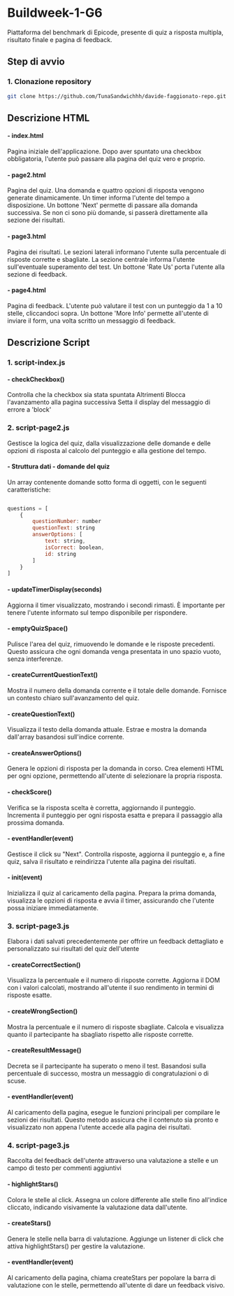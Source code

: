 # Buildweek-1-G6

Piattaforma del benchmark di Epicode, presente di quiz a risposta multipla, risultato finale e pagina di feedback.

## Step di avvio

### 1. Clonazione repository

```bash
git clone https://github.com/TunaSandwichhh/davide-faggionato-repo.git
```

## Descrizione HTML

#### - index.html

Pagina iniziale dell'applicazione. Dopo aver spuntato una checkbox obbligatoria, l'utente può passare alla pagina del quiz vero e proprio.

#### - page2.html

Pagina del quiz. Una domanda e quattro opzioni di risposta vengono generate dinamicamente. Un timer informa l'utente del tempo a disposizione.
Un bottone 'Next' permette di passare alla domanda successiva. Se non ci sono più domande, si passerà direttamente alla sezione dei risultati.

#### - page3.html

Pagina dei risultati. Le sezioni laterali informano l'utente sulla percentuale di risposte corrette e sbagliate.
La sezione centrale informa l'utente sull'eventuale superamento del test.
Un bottone 'Rate Us' porta l'utente alla sezione di feedback.

#### - page4.html

Pagina di feedback. L'utente può valutare il test con un punteggio da 1 a 10 stelle, cliccandoci sopra.
Un bottone 'More Info' permette all'utente di inviare il form, una volta scritto un messaggio di feedback.

## Descrizione Script

### 1. script-index.js

#### - checkCheckbox()

Controlla che la checkbox sia stata spuntata
Altrimenti
Blocca l'avanzamento alla pagina successiva
Setta il display del messaggio di errore a 'block'

### 2. script-page2.js

Gestisce la logica del quiz, dalla visualizzazione delle domande e delle opzioni di risposta al calcolo del punteggio e alla gestione del tempo.

#### - Struttura dati - domande del quiz

Un array contenente domande sotto forma di oggetti, con le seguenti caratteristiche:

```javascript

questions = [
    {
        questionNumber: number
        questionText: string
        answerOptions: [
            text: string,
            isCorrect: boolean,
            id: string
        ]
    }
]
```

#### - updateTimerDisplay(seconds)

Aggiorna il timer visualizzato, mostrando i secondi rimasti. È importante per tenere l'utente informato sul tempo disponibile per rispondere.

#### - emptyQuizSpace()

Pulisce l'area del quiz, rimuovendo le domande e le risposte precedenti. Questo assicura che ogni domanda venga presentata in uno spazio vuoto, senza interferenze.

#### - createCurrentQuestionText()

Mostra il numero della domanda corrente e il totale delle domande. Fornisce un contesto chiaro sull'avanzamento del quiz.

#### - createQuestionText()

Visualizza il testo della domanda attuale. Estrae e mostra la domanda dall'array basandosi sull'indice corrente.

#### - createAnswerOptions()

Genera le opzioni di risposta per la domanda in corso. Crea elementi HTML per ogni opzione, permettendo all'utente di selezionare la propria risposta.

#### - checkScore()

Verifica se la risposta scelta è corretta, aggiornando il punteggio. Incrementa il punteggio per ogni risposta esatta e prepara il passaggio alla prossima domanda.

#### - eventHandler(event)

Gestisce il click su "Next". Controlla risposte, aggiorna il punteggio e, a fine quiz, salva il risultato e reindirizza l'utente alla pagina dei risultati.

#### - init(event)

Inizializza il quiz al caricamento della pagina. Prepara la prima domanda, visualizza le opzioni di risposta e avvia il timer, assicurando che l'utente possa iniziare immediatamente.

### 3. script-page3.js

Elabora i dati salvati precedentemente per offrire un feedback dettagliato e personalizzato sui risultati del quiz dell'utente

#### - createCorrectSection()

Visualizza la percentuale e il numero di risposte corrette. Aggiorna il DOM con i valori calcolati, mostrando all'utente il suo rendimento in termini di risposte esatte.

#### - createWrongSection()

Mostra la percentuale e il numero di risposte sbagliate. Calcola e visualizza quanto il partecipante ha sbagliato rispetto alle risposte corrette.

#### - createResultMessage()

Decreta se il partecipante ha superato o meno il test. Basandosi sulla percentuale di successo, mostra un messaggio di congratulazioni o di scuse.

#### - eventHandler(event)

Al caricamento della pagina, esegue le funzioni principali per compilare le sezioni dei risultati. Questo metodo assicura che il contenuto sia pronto e visualizzato non appena l'utente accede alla pagina dei risultati.

### 4. script-page3.js

Raccolta del feedback dell'utente attraverso una valutazione a stelle e un campo di testo per commenti aggiuntivi

#### - highlightStars()

Colora le stelle al click. Assegna un colore differente alle stelle fino all'indice cliccato, indicando visivamente la valutazione data dall'utente.

#### - createStars()

Genera le stelle nella barra di valutazione. Aggiunge un listener di click che attiva highlightStars() per gestire la valutazione.

#### - eventHandler(event)

Al caricamento della pagina, chiama createStars per popolare la barra di valutazione con le stelle, permettendo all'utente di dare un feedback visivo.
